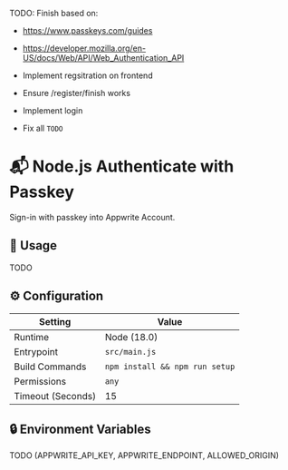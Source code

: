 TODO: Finish based on:
- https://www.passkeys.com/guides
- https://developer.mozilla.org/en-US/docs/Web/API/Web_Authentication_API

- Implement regsitration on frontend
- Ensure /register/finish works
- Implement login
- Fix all `TODO`

# 📬 Node.js Authenticate with Passkey

Sign-in with passkey into Appwrite Account.

## 🧰 Usage

TODO

## ⚙️ Configuration

| Setting           | Value           |
| ----------------- | --------------- |
| Runtime           | Node (18.0)     |
| Entrypoint        | `src/main.js`   |
| Build Commands    | `npm install && npm run setup` |
| Permissions       | `any`           |
| Timeout (Seconds) | 15              |

## 🔒 Environment Variables

TODO (APPWRITE_API_KEY, APPWRITE_ENDPOINT, ALLOWED_ORIGIN)